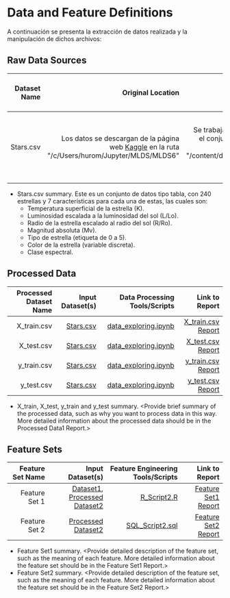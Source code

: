 # Data and Feature Definitions

A continuación se presenta la extracción de datos realizada y la manipulación de dichos archivos:

## Raw Data Sources

| Dataset Name | Original Location   | Destination Location  | Data Movement Tools / Scripts | Link to Report |
| ---:| ---: | ---: | ---: | -----: |
| Stars.csv | Los datos se descargan de la página web [Kaggle](https://www.kaggle.com/datasets/deepu1109/star-dataset) en la ruta "/c/Users/hurom/Jupyter/MLDS/MLDS6" | Se trabajará en Google Colab, así que se sube el conjunto de datos original de Drive bajo la ruta "/content/drive/MyDrive/Proyectos/MLDS6/Raw data/stars.csv" | No fue usado el cliente de Kaggle, ya que el dataset es del orden de KB. | [Dataset 1 Report](data_dictionary.md)|

* Stars.csv summary. Este es un conjunto de datos tipo tabla, con 240 estrellas y 7 características para cada una de estas, las cuales son:
	* Temperatura superficial de la estrella (K).
	* Luminosidad escalada a la luminosidad del sol (L/Lo).
	* Radio de la estrella escalado al radio del sol (R/Ro).
	* Magnitud absoluta (Mv).
	* Tipo de estrella (etiqueta de 0 a 5).
	* Color de la estrella (variable discreta).
	* Clase espectral.

## Processed Data
| Processed Dataset Name | Input Dataset(s)   | Data Processing Tools/Scripts | Link to Report |
| ---:| ---: | ---: | ---: | 
| X_train.csv | [Stars.csv](link/to/dataset1/report) | [data_exploring.ipynb](https://github.com/cagutierrezgu/tdsp_template/blob/aa9bda826f1b09c181274744cc697ffd9b036ff9/scripts/data_loading.ipynb) | [X_train.csv Report](data_summary.md)|
| X_test.csv | [Stars.csv](link/to/dataset2/report) |[data_exploring.ipynb](https://github.com/cagutierrezgu/tdsp_template/blob/aa9bda826f1b09c181274744cc697ffd9b036ff9/scripts/data_loading.ipynb) | [X_test.csv Report](data_summary.md)|
| y_train.csv | [Stars.csv](link/to/dataset2/report) |[data_exploring.ipynb](https://github.com/cagutierrezgu/tdsp_template/blob/aa9bda826f1b09c181274744cc697ffd9b036ff9/scripts/data_loading.ipynb) | [y_train.csv Report](data_summary.md)|
| y_test.csv | [Stars.csv](link/to/dataset2/report) |[data_exploring.ipynb](https://github.com/cagutierrezgu/tdsp_template/blob/aa9bda826f1b09c181274744cc697ffd9b036ff9/scripts/data_loading.ipynb) | [y_test.csv Report](data_summary.md)|

* X_train, X_test, y_train and y_test summary. <Provide brief summary of the processed data, such as why you want to process data in this way. More detailed information about the processed data should be in the Processed Data1 Report.>

## Feature Sets

| Feature Set Name | Input Dataset(s)   | Feature Engineering Tools/Scripts | Link to Report |
| ---:| ---: | ---: | ---: | 
| Feature Set 1 | [Dataset1](link/to/dataset1/report), [Processed Dataset2](link/to/dataset2/report) | [R_Script2.R](link/to/R/script/file/in/Code) | [Feature Set1 Report](link/to/report1)|
| Feature Set 2 | [Processed Dataset2](link/to/dataset2/report) |[SQL_Script2.sql](link/to/sql/script/file/in/Code) | [Feature Set2 Report](link/to/report2)|

* Feature Set1 summary. <Provide detailed description of the feature set, such as the meaning of each feature. More detailed information about the feature set should be in the Feature Set1 Report.>
* Feature Set2 summary. <Provide detailed description of the feature set, such as the meaning of each feature. More detailed information about the feature set should be in the Feature Set2 Report.> 
